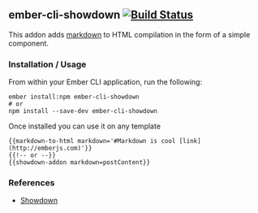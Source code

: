 ## ember-cli-showdown [![Build Status](https://travis-ci.org/gcollazo/ember-cli-showdown.svg?branch=master)](https://travis-ci.org/gcollazo/ember-cli-showdown)

This addon adds [markdown](http://en.wikipedia.org/wiki/Markdown) to HTML compilation in the form of a simple component.

### Installation / Usage

From within your Ember CLI application, run the following:

```
ember install:npm ember-cli-showdown
# or
npm install --save-dev ember-cli-showdown
```

Once installed you can use it on any template

```
{{markdown-to-html markdown='#Markdown is cool [link](http://emberjs.com)'}}
{{!-- or --}}
{{showdown-addon markdown=postContent}}
```

### References
* [Showdown](https://github.com/coreyti/showdown)
